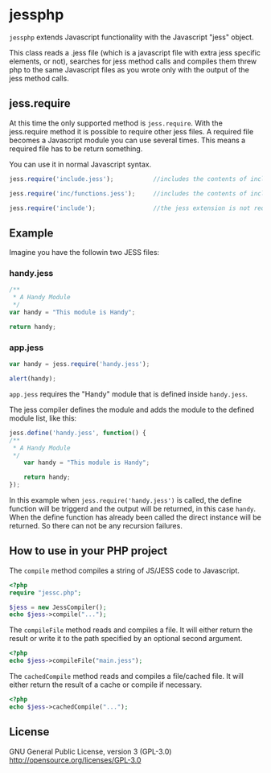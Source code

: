 # jessphp

`jessphp` extends Javascript functionality with the Javascript "jess" object.

This class reads a .jess file (which is a javascript file with extra jess specific elements, or not), searches for jess method calls and compiles them threw php to the same Javascript files as you wrote only with the output of the jess method calls.

## jess.require
At this time the only supported method is `jess.require`. With the jess.require method it is possible to require other jess files. A required file becomes a Javascript module you can use several times. This means a required file has to be return something.

You can use it in normal Javascript syntax.

```javascript
jess.require('include.jess');			//includes the contents of include.jess in the same directory

jess.require('inc/functions.jess');		//includes the contents of include.jess in from the "inc" directory

jess.require('include');				//the jess extension is not required
```

## Example
Imagine you have the followin two JESS files:

### handy.jess
```javascript
/**
 * A Handy Module
 */
var handy = "This module is Handy";

return handy;
```

### app.jess
```javascript
var handy = jess.require('handy.jess');

alert(handy);
```

`app.jess` requires the "Handy" module that is defined inside `handy.jess`.

The jess compiler defines the module and adds the module to the defined module list, like this:

```javascript
jess.define('handy.jess', function() {
/**
 * A Handy Module
 */
	var handy = "This module is Handy";

	return handy;
});
```

In this example when `jess.require('handy.jess')` is called, the define function will be triggerd and the output will be returned, in this case `handy`. When the define function has already been called the direct instance will be returned. So there can not be any recursion failures.

## How to use in your PHP project

The `compile` method compiles a string of JS/JESS code to Javascript.

```php
<?php
require "jessc.php";

$jess = new JessCompiler();
echo $jess->compile("...");
```

The `compileFile` method reads and compiles a file. It will either return the result or write it to the path specified by an optional second argument.
```php
<?php
echo $jess->compileFile("main.jess");
```

The `cachedCompile` method reads and compiles a file/cached file. It will either return the result of a cache or compile if necessary.
```php
<?php
echo $jess->cachedCompile("...");
```

## License
GNU General Public License, version 3 (GPL-3.0)
http://opensource.org/licenses/GPL-3.0
